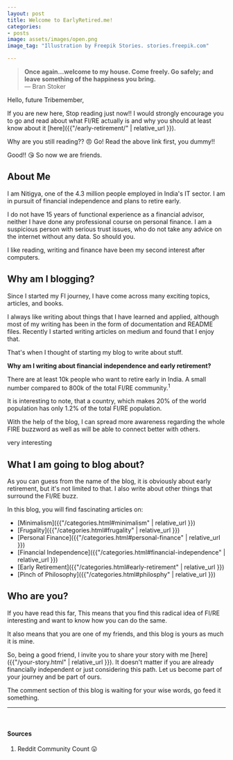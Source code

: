 ```yaml
---
layout: post
title: Welcome to EarlyRetired.me!
categories:
- posts
image: assets/images/open.png
image_tag: "Illustration by Freepik Stories. stories.freepik.com"

---
```

> **Once again...welcome to my house. Come freely. Go safely; and leave something of the happiness you bring.**
> <br>
> — Bran Stoker
> <br>

Hello, future Tribemember,

If you are new here, Stop reading just now!! I would strongly encourage you to go and read about what FI/RE actually is and why you should at least know about it [here]({{"/early-retirement/" | relative_url }}).

Why are you still reading?? :angry: Go! Read the above link first, you dummy!!

Good!! :kissing_heart: So now we are friends.

## About Me

I am Nitigya, one of the 4.3 million people employed in India's IT sector. I am in pursuit of financial independence and plans to retire early.

I do not have 15 years of functional experience as a financial advisor, neither I have done any professional course on personal finance. I am a suspicious person with serious trust issues, who do not take any advice on the internet without any data. So should you.

I like reading, writing and finance have been my second interest after computers.

## Why am I blogging?

Since I started my FI journey, I have come across many exciting topics, articles, and books.

I always like writing about things that I have learned and applied, although most of my writing has been in the form of documentation and README files. Recently I started writing articles on medium and found that I enjoy that.

That's when I thought of starting my blog to write about stuff.

**Why am I writing about financial independence and early retirement?**

There are at least 10k people who want to retire early in India. A small number compared to 800k of the total FI/RE community.<sup>1</sup>

It is interesting to note, that a country, which makes 20% of the world population has only 1.2% of the total FI/RE population.

With the help of the blog, I can spread more awareness regarding the whole FIRE buzzword as well as will be able to connect better with others.

very interesting

## What I am going to blog about?

As you can guess from the name of the blog, it is obviously about early retirement, but it's not limited to that. I also write about other things that surround the FI/RE buzz.

In this blog, you will find fascinating articles on:

* [Minimalism]({{"/categories.html#minimalism" | relative_url }})
* [Frugality]({{"/categories.html#frugality" | relative_url }})
* [Personal Finance]({{"/categories.html#personal-finance" | relative_url }})
* [Financial Independence]({{"/categories.html#financial-independence" | relative_url }})
* [Early Retirement]({{"/categories.html#early-retirement" | relative_url }})
* [Pinch of Philosophy]({{"/categories.html#philosphy" | relative_url }})

## Who are you?

If you have read this far, This means that you find this radical idea of FI/RE interesting and want to know how you can do the same.

 It also means that you are one of my friends, and this blog is yours as much it is mine.

So, being a good friend, I invite you to share your story with me [here]({{"/your-story.html" | relative_url }}). It doesn't matter if you are already financially independent or just considering this path.  Let us become part of your journey and be part of ours.

The comment section of this blog is waiting for your wise words, go feed it something. 

***

<br>

#### Sources

1. Reddit Community Count :stuck_out_tongue: